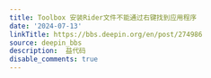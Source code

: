 ```yaml
---
title: Toolbox 安装Rider文件不能通过右键找到应用程序
date: '2024-07-13'
linkTitle: https://bbs.deepin.org/en/post/274986
source: deepin_bbs
description:  益代码 
disable_comments: true
---
```


